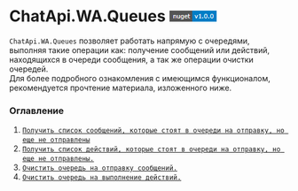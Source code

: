 # ChatApi.WA.Queues [![NuGet version (ChatApi.WA.Queues)](../../../../Images/NuGetVersions/ChatApi.WA.Queues_NuGetVersion.png)](https://www.nuget.org/packages/ChatApi.WA.Queues/)
`ChatApi.WA.Queues` позволяет работать напрямую с очередями, выполняя такие операции как: получение сообщений или действий, находящихся в очереди сообщения, а так же операции очистки очередей. <br/>
Для более подробного ознакомления с имеющимся функционалом, рекомендуется прочтение материала, изложенного ниже.

### Оглавление

1.  [`Получить список сообщений, которые стоят в очереди на отправку, но еще не отправлены`](Operations/ShowMessagesQueue.md)
2.  [`Получить список действий, которые стоят в очереди на отправку, но еще не отправлены.`](Operations/ShowActionsQueue.md)
3.  [`Очистить очередь на отправку сообщений.`](Operations/ClearMessagesQueue.md)
4.  [`Очистить очередь на выполнение действий.`](Operations/ClearActionsQueue.md)
